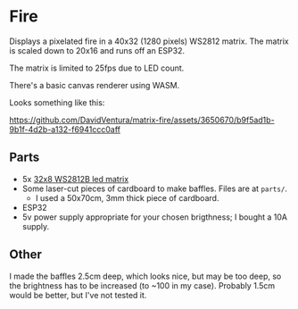 # Fire

Displays a pixelated fire in a 40x32 (1280 pixels) WS2812 matrix. The matrix is scaled down to 20x16 and runs off an ESP32.

The matrix is limited to 25fps due to LED count.

There's a basic canvas renderer using WASM.

Looks something like this:

https://github.com/DavidVentura/matrix-fire/assets/3650670/b9f5ad1b-9b1f-4d2b-a132-f6941ccc0aff


## Parts

- 5x [32x8 WS2812B led matrix](https://www.aliexpress.com/item/1005001265647648.html)
- Some laser-cut pieces of cardboard to make baffles. Files are at `parts/`.
	- I used a 50x70cm, 3mm thick piece of cardboard.
- ESP32
- 5v power supply appropriate for your chosen brigthness; I bought a 10A supply.


## Other

I made the baffles 2.5cm deep, which looks nice, but may be too deep, so the brightness has to be increased (to ~100 in my case).
Probably 1.5cm would be better, but I've not tested it.
